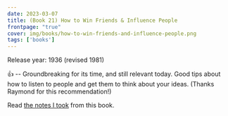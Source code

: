 ```yaml
---
date: 2023-03-07
title: (Book 21) How to Win Friends & Influence People
frontpage: "true"
cover: img/books/how-to-win-friends-and-influence-people.png
tags: ['books']
---
```


Release year: 1936 (revised 1981)

👍 -- Groundbreaking for its time, and still relevant today. Good tips about how to listen to people and get them to think about your ideas. (Thanks Raymond for this recommendation!)

Read [the notes I took](/books/how-to-win-friends-and-influence-people.pdf) from this book.
